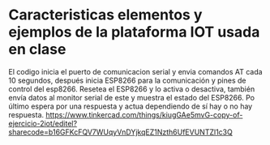 # Caracteristicas elementos y ejemplos de la plataforma IOT usada en clase

El codigo inicia el puerto de comunicacion serial y envia comandos AT cada 10 segundos, después inicia ESP8266 para la comunicación y pines de control del esp8266. Resetea el ESP8266 y lo activa o desactiva, también envía datos al monitor serial de este y muestra el estado del ESP8266. Po último espera por una respuesta y actua dependiendo de sí hay o no hay respuesta.
https://www.tinkercad.com/things/kiugGAe5mvG-copy-of-ejercicio-2iot/editel?sharecode=b16GFKcFQV7WUqyVnDYjkqEZ1Nzth6UfEVUNTZl1c3Q
